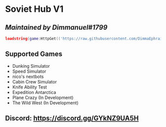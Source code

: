 # Soviet Hub V1
## _Maintained by Dimmanuel#1799_


```lua
loadstring(game:HttpGet(('https://raw.githubusercontent.com/DimmaEphraim/SovietHubV1/main/Hub.lua')))()
```

## Supported Games

- Dunking Simulator
- Speed Simulator
- nico's nextbots
- Cabin Crew Simulator
- Knife Ability Test
- Expedition Antarctica
- Plane Crazy (In Development)
- The Wild West (In Development)

## Discord: https://discord.gg/GYkNZ9UA5H
